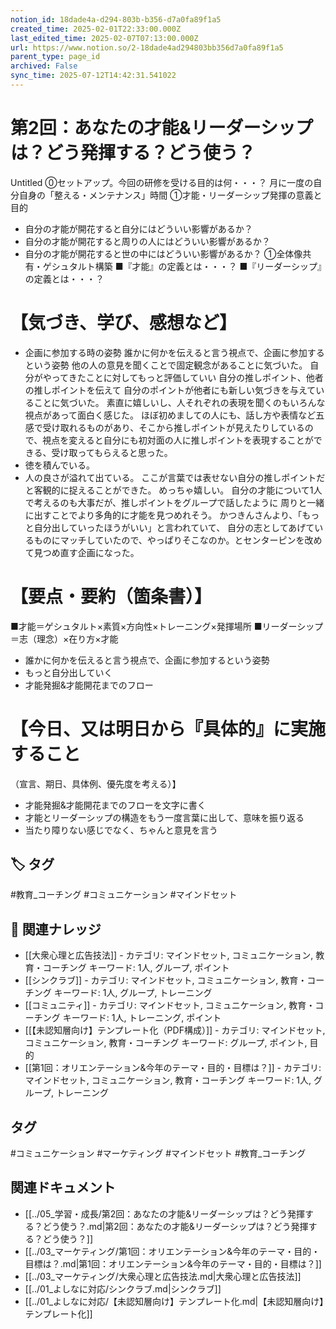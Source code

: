```yaml
---
notion_id: 18dade4a-d294-803b-b356-d7a0fa89f1a5
created_time: 2025-02-01T22:33:00.000Z
last_edited_time: 2025-02-07T07:13:00.000Z
url: https://www.notion.so/2-18dade4ad294803bb356d7a0fa89f1a5
parent_type: page_id
archived: False
sync_time: 2025-07-12T14:42:31.541022
---
```


# 第2回：あなたの才能&リーダーシップは？どう発揮する？どう使う？

Untitled 
⓪セットアップ。今回の研修を受ける目的は何・・・？
月に一度の自分自身の「整える・メンテナンス」時間
①才能・リーダーシップ発揮の意義と目的
- 自分の才能が開花すると自分にはどういい影響があるか？
- 自分の才能が開花すると周りの人にはどういい影響があるか？
- 自分の才能が開花すると世の中にはどういい影響があるか？
①全体像共有・ゲシュタルト構築
■『才能』の定義とは・・・？
■『リーダーシップ』の定義とは・・・？
# 【気づき、学び、感想など】
- 企画に参加する時の姿勢
誰かに何かを伝えると言う視点で、企画に参加するという姿勢
他の人の意見を聞くことで固定観念があることに気づいた。
自分がやってきたことに対してもっと評価していい
自分の推しポイント、他者の推しポイントを伝えて
自分のポイントが他者にも新しい気づきを与えていることに気づいた。
素直に嬉しいし、人それぞれの表現を聞くのもいろんな視点があって面白く感じた。
ほぼ初めましての人にも、話し方や表情など五感で受け取れるものがあり、そこから推しポイントが見えたりしているので、視点を変えると自分にも初対面の人に推しポイントを表現することができる、受け取ってもらえると思った。
- 徳を積んでいる。
- 人の良さが溢れて出ている。
ここが言葉では表せない自分の推しポイントだと客観的に捉えることができた。
めっちゃ嬉しい。
自分の才能について1人で考えるのも大事だが、推しポイントをグループで話したように
周りと一緒に出すことでより多角的に才能を見つめれそう。
かつきんさんより、「もっと自分出していったほうがいい」と言われていて、
自分の志としてあげているものにマッチしていたので、やっぱりそこなのか。とセンターピンを改めて見つめ直す企画になった。
# 【要点・要約（箇条書）】
■才能＝ゲシュタルト×素質×方向性×トレーニング×発揮場所
■リーダーシップ＝志（理念）×在り方×才能
- 誰かに何かを伝えると言う視点で、企画に参加するという姿勢
- もっと自分出していく
- 才能発掘&才能開花までのフロー
# 【今日、又は明日から『具体的』に実施すること
（宣言、期日、具体例、優先度を考える）】
- 才能発掘&才能開花までのフローを文字に書く
- 才能とリーダーシップの構造をもう一度言葉に出して、意味を振り返る
- 当たり障りない感じでなく、ちゃんと意見を言う

## 🏷️ タグ
#教育_コーチング #コミュニケーション #マインドセット

## 🔗 関連ナレッジ
- [[大衆心理と広告技法]] - カテゴリ: マインドセット, コミュニケーション, 教育・コーチング キーワード: 1人, グループ, ポイント
- [[シンクラブ]] - カテゴリ: マインドセット, コミュニケーション, 教育・コーチング キーワード: 1人, グループ, トレーニング
- [[コミュニティ]] - カテゴリ: マインドセット, コミュニケーション, 教育・コーチング キーワード: 1人, トレーニング, ポイント
- [[【未認知層向け】テンプレート化（PDF構成）]] - カテゴリ: マインドセット, コミュニケーション, 教育・コーチング キーワード: グループ, ポイント, 目的
- [[第1回：オリエンテーション&今年のテーマ・目的・目標は？]] - カテゴリ: マインドセット, コミュニケーション, 教育・コーチング キーワード: 1人, グループ, トレーニング


## タグ

#コミュニケーション #マーケティング #マインドセット #教育_コーチング 

## 関連ドキュメント

- [[../05_学習・成長/第2回：あなたの才能&リーダーシップは？どう発揮する？どう使う？.md|第2回：あなたの才能&リーダーシップは？どう発揮する？どう使う？]]
- [[../03_マーケティング/第1回：オリエンテーション&今年のテーマ・目的・目標は？.md|第1回：オリエンテーション&今年のテーマ・目的・目標は？]]
- [[../03_マーケティング/大衆心理と広告技法.md|大衆心理と広告技法]]
- [[../01_よしなに対応/シンクラブ.md|シンクラブ]]
- [[../01_よしなに対応/【未認知層向け】テンプレート化.md|【未認知層向け】テンプレート化]]
